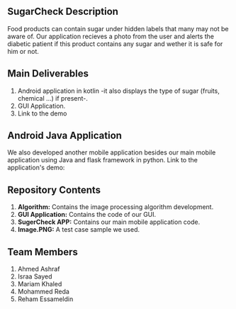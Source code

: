 ## SugarCheck Description
<p> Food products can contain sugar under hidden labels that many may not be aware of. Our application recieves a photo from the user and alerts the diabetic patient if this product contains any sugar and wether it is safe for him or not. <p>

## Main Deliverables 
<ol>
<li>Android application in kotlin -it also displays the type of sugar (fruits, chemical ...) if present-.</li>
<li>GUI Application.</li>
<li>Link to the demo</li>
</ol>

## Android Java Application
<p>We also developed another mobile application besides our main mobile application using Java and flask framework in python.
Link to the application's demo: </p>

## Repository Contents
<ol>
<li><strong>Algorithm:</strong> Contains the image processing algorithm development.</li>
<li><strong>GUI Application:</strong> Contains the code of our GUI.</li>
<li><strong>SugerCheck APP:</strong> Contains our main mobile application code.</li>
<li><strong>Image.PNG:</strong> A test case sample we used.</li>
</ol>

## Team Members 
<ol>
<li>Ahmed Ashraf</li>
<li>Israa Sayed</li>
<li>Mariam Khaled</li>
<li>Mohammed Reda</li>
<li>Reham Essameldin</li>
</ol>

